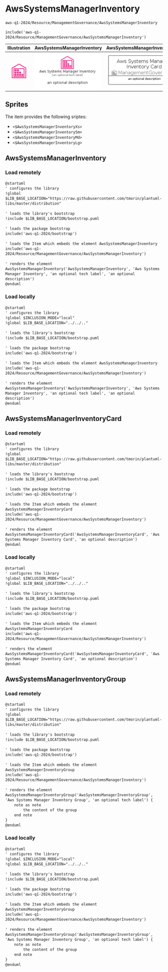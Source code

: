 # AwsSystemsManagerInventory


```text
aws-q1-2024/Resource/ManagementGovernance/AwsSystemsManagerInventory
```

```text
include('aws-q1-2024/Resource/ManagementGovernance/AwsSystemsManagerInventory')
```



| Illustration | AwsSystemsManagerInventory | AwsSystemsManagerInventoryCard | AwsSystemsManagerInventoryGroup |
| :---: | :---: | :---: | :---: |
| ![illustration for Illustration](../../../aws-q1-2024/Resource/ManagementGovernance/AwsSystemsManagerInventory.png) | ![illustration for AwsSystemsManagerInventory](../../../aws-q1-2024/Resource/ManagementGovernance/AwsSystemsManagerInventory.Local.png) | ![illustration for AwsSystemsManagerInventoryCard](../../../aws-q1-2024/Resource/ManagementGovernance/AwsSystemsManagerInventoryCard.Local.png) | ![illustration for AwsSystemsManagerInventoryGroup](../../../aws-q1-2024/Resource/ManagementGovernance/AwsSystemsManagerInventoryGroup.Local.png) |



## Sprites
The item provides the following sriptes:

- `<$AwsSystemsManagerInventoryXs>`
- `<$AwsSystemsManagerInventorySm>`
- `<$AwsSystemsManagerInventoryMd>`
- `<$AwsSystemsManagerInventoryLg>`





## AwsSystemsManagerInventory

### Load remotely
```plantuml
@startuml
' configures the library
!global $LIB_BASE_LOCATION="https://raw.githubusercontent.com/tmorin/plantuml-libs/master/distribution"

' loads the library's bootstrap
!include $LIB_BASE_LOCATION/bootstrap.puml

' loads the package bootstrap
include('aws-q1-2024/bootstrap')

' loads the Item which embeds the element AwsSystemsManagerInventory
include('aws-q1-2024/Resource/ManagementGovernance/AwsSystemsManagerInventory')

' renders the element
AwsSystemsManagerInventory('AwsSystemsManagerInventory', 'Aws Systems Manager Inventory', 'an optional tech label', 'an optional description')
@enduml
```

### Load locally
```plantuml
@startuml
' configures the library
!global $INCLUSION_MODE="local"
!global $LIB_BASE_LOCATION="../../.."

' loads the library's bootstrap
!include $LIB_BASE_LOCATION/bootstrap.puml

' loads the package bootstrap
include('aws-q1-2024/bootstrap')

' loads the Item which embeds the element AwsSystemsManagerInventory
include('aws-q1-2024/Resource/ManagementGovernance/AwsSystemsManagerInventory')

' renders the element
AwsSystemsManagerInventory('AwsSystemsManagerInventory', 'Aws Systems Manager Inventory', 'an optional tech label', 'an optional description')
@enduml
```

## AwsSystemsManagerInventoryCard

### Load remotely
```plantuml
@startuml
' configures the library
!global $LIB_BASE_LOCATION="https://raw.githubusercontent.com/tmorin/plantuml-libs/master/distribution"

' loads the library's bootstrap
!include $LIB_BASE_LOCATION/bootstrap.puml

' loads the package bootstrap
include('aws-q1-2024/bootstrap')

' loads the Item which embeds the element AwsSystemsManagerInventoryCard
include('aws-q1-2024/Resource/ManagementGovernance/AwsSystemsManagerInventory')

' renders the element
AwsSystemsManagerInventoryCard('AwsSystemsManagerInventoryCard', 'Aws Systems Manager Inventory Card', 'an optional description')
@enduml
```

### Load locally
```plantuml
@startuml
' configures the library
!global $INCLUSION_MODE="local"
!global $LIB_BASE_LOCATION="../../.."

' loads the library's bootstrap
!include $LIB_BASE_LOCATION/bootstrap.puml

' loads the package bootstrap
include('aws-q1-2024/bootstrap')

' loads the Item which embeds the element AwsSystemsManagerInventoryCard
include('aws-q1-2024/Resource/ManagementGovernance/AwsSystemsManagerInventory')

' renders the element
AwsSystemsManagerInventoryCard('AwsSystemsManagerInventoryCard', 'Aws Systems Manager Inventory Card', 'an optional description')
@enduml
```

## AwsSystemsManagerInventoryGroup

### Load remotely
```plantuml
@startuml
' configures the library
!global $LIB_BASE_LOCATION="https://raw.githubusercontent.com/tmorin/plantuml-libs/master/distribution"

' loads the library's bootstrap
!include $LIB_BASE_LOCATION/bootstrap.puml

' loads the package bootstrap
include('aws-q1-2024/bootstrap')

' loads the Item which embeds the element AwsSystemsManagerInventoryGroup
include('aws-q1-2024/Resource/ManagementGovernance/AwsSystemsManagerInventory')

' renders the element
AwsSystemsManagerInventoryGroup('AwsSystemsManagerInventoryGroup', 'Aws Systems Manager Inventory Group', 'an optional tech label') {
    note as note
        the content of the group
    end note
}
@enduml
```

### Load locally
```plantuml
@startuml
' configures the library
!global $INCLUSION_MODE="local"
!global $LIB_BASE_LOCATION="../../.."

' loads the library's bootstrap
!include $LIB_BASE_LOCATION/bootstrap.puml

' loads the package bootstrap
include('aws-q1-2024/bootstrap')

' loads the Item which embeds the element AwsSystemsManagerInventoryGroup
include('aws-q1-2024/Resource/ManagementGovernance/AwsSystemsManagerInventory')

' renders the element
AwsSystemsManagerInventoryGroup('AwsSystemsManagerInventoryGroup', 'Aws Systems Manager Inventory Group', 'an optional tech label') {
    note as note
        the content of the group
    end note
}
@enduml
```

